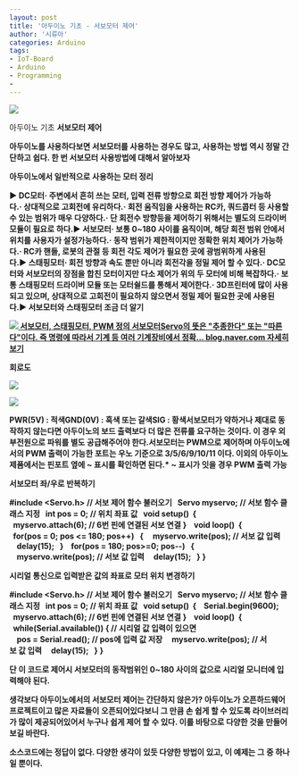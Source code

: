 ```yaml
---
layout: post
title: '아두이노 기초 - 서보모터 제어'
author: '시류아'
categories: Arduino
tags:
- IoT-Board
- Arduino
- Programming
-
---
```



<script> location.href='https://cafe.naver.com/develoid/776067' ; </script>

<p>
 <p>
  <img src="https://dthumb-phinf.pstatic.net/?src=%22http%3A%2F%2Fblogfiles.naver.net%2FMjAxNzAxMThfMTEz%2FMDAxNDg0NzQwODQ2MzI2.G7xCFFc6XmQmONhafY5AsGtgVhQHxBJvNMxwJzQWlz8g.G9wwxt6pNlHVjeFQ1i94MXF4P7Hl00INRnlV71sDdSgg.JPEG.searphiel9%2Farduino_logo.jpg%22&amp;type=cafe_wa740">
 </p>
</p>
<p>
 <p>
  <p>
   아두이노 기초
   <b>서보모터 제어
  </p>
 </p>
</p>
<p>
 <p>아두이노를 사용하다보면 서보모터를 사용하는 경우도 많고, 사용하는 방법 역시 정말 간단하고 쉽다. 한 번 서보모터 사용방법에 대해서 알아보자</p>
</p>
<p>
 <p>
  <p></p>
 </p>
</p>
<p>
 <p>
  <p>
   아두이노에서 일반적으로 사용하는 모터 정리
  </p>
 </p>
</p>
<p>
 <p>▶ DC모터<b>· 주변에서 흔히 쓰는 모터, 입력 전류 방향으로 회전 방향 제어가 가능하다.<b>·&nbsp;상대적으로 고회전에 유리하다.<b>·&nbsp;회전 움직임을 사용하는 RC카, 쿼드콥터 등 사용할 수 있는 범위가 매우 다양하다.<b>·&nbsp;단 회전수 방향등을 제어하기 위해서는 별도의 드라이버 모듈이 필요로 하다.<b><b>▶&nbsp;서보모터<b>·&nbsp;보통 0~180 사이를 움직이며, 해당 회전 범위 안에서 위치를 사용자가 설정가능하다.<b>·&nbsp;동작 범위가 제한적이지만 정확한 위치 제어가 가능하다.<b>·&nbsp;RC카 핸들, 로봇의 관절 등 회전 각도 제어가 필요한 곳에 광범위하게 사용된다.<b><b>▶&nbsp;스태핑모터<b>·&nbsp;회전 방향과 속도 뿐만 아니라 회전각을 정밀 제어 할 수 있다.<b>·&nbsp;DC모터와 서보모터의 장점을 합친 모터이지만 다소 제어가 위의 두 모터에 비해 복잡하다.<b>·&nbsp;보통 스태핑모터 드라이버 모듈 또는 모터쉴드를 통해서 제어한다.<b>·&nbsp;3D프린터에 많이 사용되고 있으며, 상대적으로 고회전이 필요하지 않으면서 정밀 제어 필요한 곳에 사용된다.<b><b>▶&nbsp;서보모터와 스태핑모터 조금 더 알기<b></p>
</p>
<p>
 <a href="http://blog.naver.com/searphiel9/220914541459">   <img src="https://dthumb-phinf.pstatic.net/?src=%22http%3A%2F%2Fdthumb.phinf.naver.net%2F%3Fsrc%3D%2522http%253A%252F%252Fblogthumb2.naver.net%252FMjAxNzAxMThfMTQ2%252FMDAxNDg0NzQwMDU5MTM2.mCbyLSqP2LZrlI_e2Sex6wASQCpElwgygn6SkfCertkg.4IxeJYnYQVSb9qSbHFEn1dJ3m_JWJwTjYMOEjPVNqV8g.PNG.searphiel9%252F1.png%253Ftype%253Dw2%2522%26amp%3Btype%3Dff500_300%22&amp;type=cafe_wa740">   서보모터, 스태핑모터, PWM 정의 서보모터Servo의 뜻은 "추종한다" 또는 "따른다"이다. 즉 명령에 따라서 기계 등 여러 기계장비에서 정확... blog.naver.com    자세히보기 </a>
</p>
<p>
 <p>
  <p></p>
 </p>
</p>
<p>
 <p>
  <p>
   회로도
  </p>
 </p>
</p>
<p>
 <p>
  <img src="https://dthumb-phinf.pstatic.net/?src=%22http%3A%2F%2Fblogfiles.naver.net%2FMjAxNzAxMThfMzcg%2FMDAxNDg0NzQxMTQxNTQ0.9GQ_zHY-89f8RLSALE_4tiE1BklHd9vAFCy8cDKUS40g.awJNWUlFMcoIP6qGbml4rDRGxjWYzAh815sDrJ8jpiMg.PNG.searphiel9%2F1.png%22&amp;type=cafe_wa740">
 </p>
</p>
<p>
 <p>
  <img src="https://dthumb-phinf.pstatic.net/?src=%22http%3A%2F%2Fblogfiles.naver.net%2FMjAxNzAxMThfMjI2%2FMDAxNDg0NzQxMTQxNTg2.Zr-SGVKqG8IejPYlCimfpfQruC0wJcrPBWY2E0KTpkAg.J2MKpVC2uNHtvqcMlXkScovXAwkXeqERAnugYoWTdFYg.PNG.searphiel9%2F2.png%22&amp;type=cafe_wa740">
 </p>
</p>
<p>
 <p>PWR(5V) : 적색<b>GND(0V) : 흑색 또는 갈색<b>SIG : 황색<b><b>서보모터가 약하거나 제대로 동작하지 않는다면 아두이노의 보드 출력보다 더 많은 전류를 요구하는 것이다. 이 경우 외부전원으로 파워를 별도 공급해주어야 한다.<b><b>서보모터는 PWM으로 제어하며 아두이노에서의 PWM 출력이 가능한 포트는 우노 기준으로 3/5/6/9/10/11 이다. 이외의 아두이노 제품에서는 핀포트 옆에 ~ 표시를 확인하면 된다.<b><b>* ~ 표시가 잇을 경우 PWM 출력 가능</p>
</p>
<p>
 <p>
  <p></p>
 </p>
</p>
<p>
 <p>
  <p>
   서보모터 좌/우로 반복하기
  </p>
 </p>
</p>
<p>
 <p>
  <p>
   #include&nbsp;&lt;Servo.h&gt;&nbsp;//&nbsp;서보&nbsp;제어&nbsp;함수&nbsp;불러오기
   <b>&nbsp;
   <b>Servo&nbsp;myservo;&nbsp;//&nbsp;서보&nbsp;함수&nbsp;클래스&nbsp;지정
   <b>&nbsp;
   <b>int&nbsp;pos&nbsp;=&nbsp;0;&nbsp;//&nbsp;위치&nbsp;좌표&nbsp;값
   <b>&nbsp;
   <b>void&nbsp;setup()&nbsp;
   <b>{&nbsp;
   <b>&nbsp;&nbsp;myservo.attach(6);&nbsp;//&nbsp;6번&nbsp;핀에&nbsp;연결된&nbsp;서보&nbsp;연결
   <b>}&nbsp;
   <b>&nbsp;
   <b>void&nbsp;loop()&nbsp;
   <b>{&nbsp;
   <b>&nbsp;&nbsp;for(pos&nbsp;=&nbsp;0;&nbsp;pos&nbsp;&lt;=&nbsp;180;&nbsp;pos++)
   <b>&nbsp;&nbsp;{
   <b>&nbsp;&nbsp;&nbsp;&nbsp;myservo.write(pos);&nbsp;//&nbsp;서보&nbsp;값&nbsp;입력
   <b>&nbsp;&nbsp;&nbsp;&nbsp;delay(15);
   <b>&nbsp;&nbsp;}&nbsp;
   <b>&nbsp;&nbsp;for(pos&nbsp;=&nbsp;180;&nbsp;pos&gt;=0;&nbsp;pos--)
   <b>&nbsp;&nbsp;{
   <b>&nbsp;&nbsp;&nbsp;&nbsp;myservo.write(pos);&nbsp;//&nbsp;서보&nbsp;값&nbsp;입력
   <b>&nbsp;&nbsp;&nbsp;&nbsp;delay(15);
   <b>&nbsp;&nbsp;}
   <b>}
  </p>
 </p>
</p>
<p>
 <p>
  <p></p>
 </p>
</p>
<p>
 <p>
  <p>
   시리얼 통신으로 입력받은 값의 좌표로 모터 위치 변경하기
  </p>
 </p>
</p>
<p>
 <p>
  <p>
   #include&nbsp;&lt;Servo.h&gt;&nbsp;//&nbsp;서보&nbsp;제어&nbsp;함수&nbsp;불러오기
   <b>&nbsp;
   <b>Servo&nbsp;myservo;&nbsp;//&nbsp;서보&nbsp;함수&nbsp;클래스&nbsp;지정
   <b>&nbsp;
   <b>int&nbsp;pos&nbsp;=&nbsp;0;&nbsp;//&nbsp;위치&nbsp;좌표&nbsp;값
   <b>&nbsp;
   <b>void&nbsp;setup()&nbsp;
   <b>{&nbsp;
   <b>&nbsp;&nbsp;Serial.begin(9600);
   <b>&nbsp;&nbsp;myservo.attach(6);&nbsp;//&nbsp;6번&nbsp;핀에&nbsp;연결된&nbsp;서보&nbsp;연결
   <b>}&nbsp;
   <b>&nbsp;
   <b>void&nbsp;loop()&nbsp;
   <b>{&nbsp;
   <b>&nbsp;&nbsp;while(Serial.available())&nbsp;{&nbsp;//&nbsp;시리얼&nbsp;값&nbsp;입력이&nbsp;있으면
   <b>&nbsp;&nbsp;&nbsp;&nbsp;pos&nbsp;=&nbsp;Serial.read();&nbsp;//&nbsp;pos에&nbsp;입력&nbsp;값&nbsp;저장
   <b>&nbsp;&nbsp;&nbsp;&nbsp;myservo.write(pos);&nbsp;//&nbsp;서보&nbsp;값&nbsp;입력
   <b>&nbsp;&nbsp;&nbsp;&nbsp;delay(15);
   <b>&nbsp;&nbsp;}
   <b>}
  </p>
 </p>
</p>
<p>
 <p>단 이 코드로 제어시 서보모터의 동작범위인 0~180 사이의 값으로 시리얼 모니터에 입력해야 된다.</p>
</p>
<p>
 <p>
  <p></p>
 </p>
</p>
<p>
 <p>생각보다 아두이노에서의 서보모터 제어는 간단하지 않은가? 아두이노가 오픈하드웨어 프로젝트이고 많은 자료들이 오픈되어있다보니 그 만큼 손 쉽게 할 수 있도록 라이브러리가 많이 제공되어있어서 누구나 쉽게 제어 할 수 있다. 이를 바탕으로 다양한 것을 만들어보길 바란다.</p>
</p>
<p>
 <p>
  <p></p>
 </p>
</p>
<p>
 <p>소스코드에는 정답이 없다. 다양한 생각이 있듯 다양한 방법이 있고, 이 예제는 그 중 하나일 뿐이다.</p>
</p>
